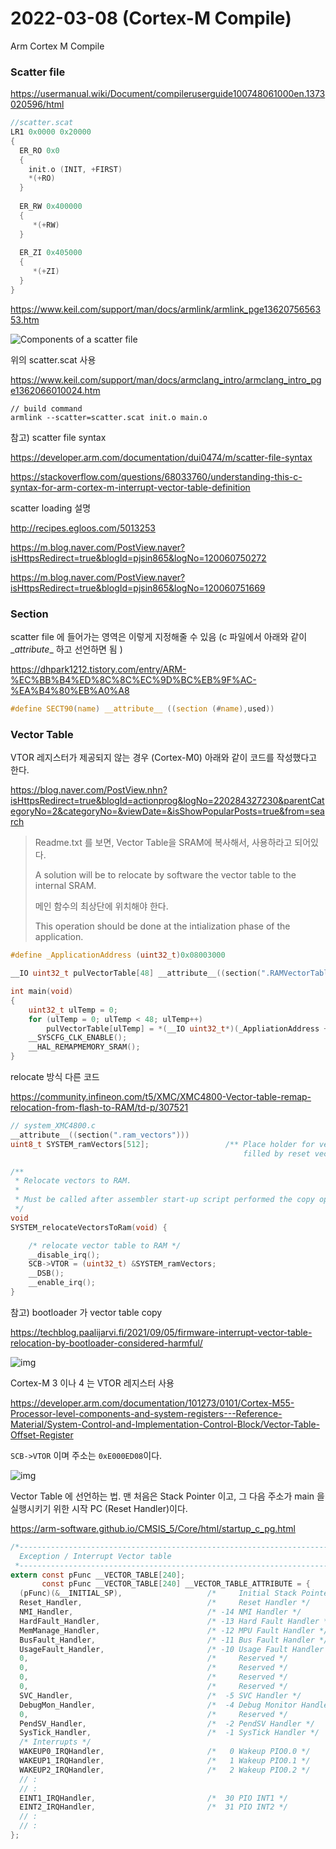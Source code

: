 # 2022-03-08 (Cortex-M Compile)

Arm Cortex M Compile

### Scatter file

https://usermanual.wiki/Document/compileruserguide100748061000en.1373020596/html

```c
//scatter.scat
LR1 0x0000 0x20000
{ 
  ER_RO 0x0 
  { 
    init.o (INIT, +FIRST) 
    *(+RO)
  }
  
  ER_RW 0x400000 
  {
     *(+RW)
  }
 
  ER_ZI 0x405000 
  { 
     *(+ZI) 
  }
}
```

https://www.keil.com/support/man/docs/armlink/armlink_pge1362075656353.htm

![Components of a scatter file](https://www.keil.com/support/man/docs/armlink/armlink_pge1462449627174.png)

위의 scatter.scat 사용

https://www.keil.com/support/man/docs/armclang_intro/armclang_intro_pge1362066010024.htm

```shell
// build command
armlink --scatter=scatter.scat init.o main.o
```

참고) scatter file syntax

https://developer.arm.com/documentation/dui0474/m/scatter-file-syntax

https://stackoverflow.com/questions/68033760/understanding-this-c-syntax-for-arm-cortex-m-interrupt-vector-table-definition

scatter loading 설명

http://recipes.egloos.com/5013253

https://m.blog.naver.com/PostView.naver?isHttpsRedirect=true&blogId=pjsin865&logNo=120060750272

https://m.blog.naver.com/PostView.naver?isHttpsRedirect=true&blogId=pjsin865&logNo=120060751669



### Section

scatter file 에 들어가는 영역은 이렇게 지정해줄 수 있음 (c 파일에서 아래와 같이 \__attribute__ 하고 선언하면 됨 )

https://dhpark1212.tistory.com/entry/ARM-%EC%BB%B4%ED%8C%8C%EC%9D%BC%EB%9F%AC-%EA%B4%80%EB%A0%A8

```c
#define SECT90(name) __attribute__ ((section (#name),used))
```



### Vector Table

VTOR 레지스터가 제공되지 않는 경우 (Cortex-M0) 아래와 같이 코드를 작성했다고 한다.

https://blog.naver.com/PostView.nhn?isHttpsRedirect=true&blogId=actionprog&logNo=220284327230&parentCategoryNo=2&categoryNo=&viewDate=&isShowPopularPosts=true&from=search

> Readme.txt 를 보면, Vector Table을 SRAM에 복사해서, 사용하라고 되어있다.
>
> A solution will be to relocate by software the vector table to the internal SRAM.
>
> 메인 함수의 최상단에 위치해야 한다.
>
> This operation should be done at the intialization phase of the application.

```c
#define _ApplicationAddress (uint32_t)0x08003000

__IO uint32_t pulVectorTable[48] __attribute__((section(".RAMVectorTable")));

int main(void)
{
    uint32_t ulTemp = 0;
    for (ulTemp = 0; ulTemp < 48; ulTemp++)
        pulVectorTable[ulTemp] = *(__IO uint32_t*)(_AppliationAddress + (ulTemp << 2));
    __SYSCFG_CLK_ENABLE();
    __HAL_REMAPMEMORY_SRAM();
}
```

relocate 방식 다른 코드

https://community.infineon.com/t5/XMC/XMC4800-Vector-table-remap-relocation-from-flash-to-RAM/td-p/307521

```c
// system_XMC4800.c
__attribute__((section(".ram_vectors")))
uint8_t SYSTEM_ramVectors[512];					/** Place holder for vector table in RAM. Will be placed in correct segment by linker,
													filled by reset vector and activated by SYSTEM_relocateVectorsToRam() */

/**
 * Relocate vectors to RAM.
 *
 * Must be called after assembler start-up script performed the copy operation from flash.
 */
void
SYSTEM_relocateVectorsToRam(void) {

	/* relocate vector table to RAM */
	__disable_irq();
	SCB->VTOR = (uint32_t) &SYSTEM_ramVectors;
	__DSB();
	__enable_irq();
}
```

참고) bootloader 가 vector table copy

https://techblog.paalijarvi.fi/2021/09/05/firmware-interrupt-vector-table-relocation-by-bootloader-considered-harmful/

![img](https://techblog.paalijarvi.fi/wp-content/uploads/2021/09/bootloader_vtable_harmful_01_original_situation-1024x609.jpg)



Cortex-M 3 이나 4 는 VTOR 레지스터 사용

https://developer.arm.com/documentation/101273/0101/Cortex-M55-Processor-level-components-and-system-registers---Reference-Material/System-Control-and-Implementation-Control-Block/Vector-Table-Offset-Register

`SCB->VTOR` 이며 주소는 `0xE000ED08`이다.

![img](https://documentation-service.arm.com/static/61953ad3f45f0b1fbf3a8cd1?token=)



Vector Table 에 선언하는 법. 맨 처음은 Stack Pointer 이고, 그 다음 주소가 main 을 실행시키기 위한 시작 PC (Reset Handler)이다.

https://arm-software.github.io/CMSIS_5/Core/html/startup_c_pg.html

```c
/*----------------------------------------------------------------------------
  Exception / Interrupt Vector table
 *----------------------------------------------------------------------------*/
extern const pFunc __VECTOR_TABLE[240];
       const pFunc __VECTOR_TABLE[240] __VECTOR_TABLE_ATTRIBUTE = {
  (pFunc)(&__INITIAL_SP),                   /*     Initial Stack Pointer */
  Reset_Handler,                            /*     Reset Handler */
  NMI_Handler,                              /* -14 NMI Handler */
  HardFault_Handler,                        /* -13 Hard Fault Handler */
  MemManage_Handler,                        /* -12 MPU Fault Handler */
  BusFault_Handler,                         /* -11 Bus Fault Handler */
  UsageFault_Handler,                       /* -10 Usage Fault Handler */
  0,                                        /*     Reserved */
  0,                                        /*     Reserved */
  0,                                        /*     Reserved */
  0,                                        /*     Reserved */
  SVC_Handler,                              /*  -5 SVC Handler */
  DebugMon_Handler,                         /*  -4 Debug Monitor Handler */
  0,                                        /*     Reserved */
  PendSV_Handler,                           /*  -2 PendSV Handler */
  SysTick_Handler,                          /*  -1 SysTick Handler */
  /* Interrupts */
  WAKEUP0_IRQHandler,                       /*   0 Wakeup PIO0.0 */
  WAKEUP1_IRQHandler,                       /*   1 Wakeup PIO0.1 */
  WAKEUP2_IRQHandler,                       /*   2 Wakeup PIO0.2 */
  // :
  // :
  EINT1_IRQHandler,                         /*  30 PIO INT1 */
  EINT2_IRQHandler,                         /*  31 PIO INT2 */
  // :
  // :
};
```

